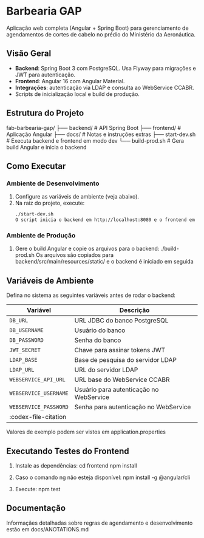 # Barbearia GAP

Aplicação web completa (Angular + Spring Boot) para gerenciamento de
agendamentos de cortes de cabelo no prédio do Ministério da Aeronáutica.

## Visão Geral
- **Backend**: Spring Boot 3 com PostgreSQL. Usa Flyway para migrações e JWT
  para autenticação.
- **Frontend**: Angular 16 com Angular Material.
- **Integrações**: autenticação via LDAP e consulta ao WebService CCABR.
- Scripts de inicialização local e build de produção.

## Estrutura do Projeto
fab-barbearia-gap/
├── backend/ # API Spring Boot
├── frontend/ # Aplicação Angular
├── docs/ # Notas e instruções extras
├── start-dev.sh # Executa backend e frontend em modo dev
└── build-prod.sh # Gera build Angular e inicia o backend


## Como Executar
### Ambiente de Desenvolvimento
1. Configure as variáveis de ambiente (veja abaixo).
2. Na raiz do projeto, execute:
   ```bash
   ./start-dev.sh
   O script inicia o backend em http://localhost:8080 e o frontend em http://localhost:4200

### Ambiente de Produção
1. Gere o build Angular e copie os arquivos para o backend:
    ./build-prod.sh
    Os arquivos são copiados para backend/src/main/resources/static/ e o backend é iniciado em seguida

## Variáveis de Ambiente
Defina no sistema as seguintes variáveis antes de rodar o backend:

| Variável              | Descrição                               |
| --------------------- | --------------------------------------- |
| `DB_URL`              | URL JDBC do banco PostgreSQL            |
| `DB_USERNAME`         | Usuário do banco                        |
| `DB_PASSWORD`         | Senha do banco                          |
| `JWT_SECRET`          | Chave para assinar tokens JWT           |
| `LDAP_BASE`           | Base de pesquisa do servidor LDAP       |
| `LDAP_URL`            | URL do servidor LDAP                    |
| `WEBSERVICE_API_URL`  | URL base do WebService CCABR            |
| `WEBSERVICE_USERNAME` | Usuário para autenticação no WebService |
| `WEBSERVICE_PASSWORD` | Senha para autenticação no WebService   |
| :codex-file-citation  |                                         |

Valores de exemplo podem ser vistos em application.properties

## Executando Testes do Frontend
1. Instale as dependências:
    cd frontend
    npm install

2. Caso o comando ng não esteja disponível:
    npm install -g @angular/cli

3. Execute:
    npm test

## Documentação
Informaçães detalhadas sobre regras de agendamento e desenvolvimento estão em docs/ANOTATIONS.md
